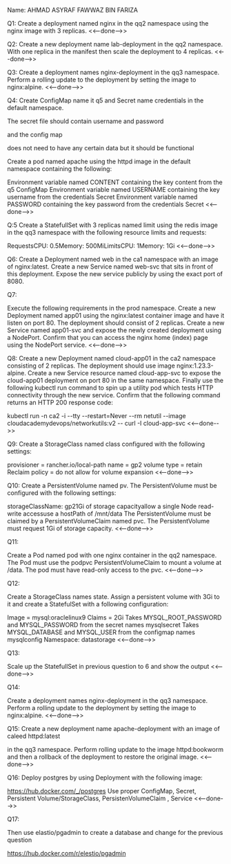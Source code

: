 Name: AHMAD ASYRAF FAWWAZ BIN FARIZA

Q1: Create a deployment named nginx in the qq2 namespace using the nginx image with 3 replicas. <<--done-->>

Q2: Create a new deployment name lab-deployment in the qq2 namespace. With one replica in the manifest then scale the deployment to 4 replicas. <<--done-->>

Q3: Create a deployment names nginx-deployment in the qq3 namespace. Perform a rolling update to the deployment by setting the image to nginx:alpine. <<--done-->>

Q4: Create ConfigMap name it q5 and Secret name credentials in the default namespace.

The secret file should contain username and password

and the config map

does not need to have any certain data but it should be functional

Create a pod named apache using the httpd image in the default namespace containing the following:

Environment variable named CONTENT containing the key content from the q5 ConfigMap Environment variable named USERNAME containing the key username from the credentials Secret Environment variable named PASSWORD containing the key password from the credentials Secret <<--done-->>

Q:5 Create a StatefullSet with 3 replicas named limit using the redis image in the qq3 namespace with the following resource limits and requests:

RequestsCPU: 0.5Memory: 500MiLimitsCPU: 1Memory: 1Gi <<--done-->>

Q6: Create a Deployment named web in the ca1 namespace with an image of nginx:latest. Create a new Service named web-svc that sits in front of this deployment. Expose the new service publicly by using the exact port of 8080.

Q7:

Execute the following requirements in the prod namespace. Create a new Deployment named app01 using the nginx:latest container image and have it listen on port 80. The deployment should consist of 2 replicas. Create a new Service named app01-svc and expose the newly created deployment using a NodePort. Confirm that you can access the nginx home (index) page using the NodePort service. <<--done-->>

Q8: Create a new Deployment named cloud-app01 in the ca2 namespace consisting of 2 replicas. The deployment should use image nginx:1.23.3-alpine. Create a new Service resource named cloud-app-svc to expose the cloud-app01 deployment on port 80 in the same namespace. Finally use the following kubectl run command to spin up a utility pod which tests HTTP connectivity through the new service. Confirm that the following command returns an HTTP 200 response code:

kubectl run -n ca2 -i --tty --restart=Never --rm netutil --image cloudacademydevops/networkutils:v2 -- curl -I cloud-app-svc <<--done-->>

Q9: Create a StorageClass named class configured with the following settings:

provisioner = rancher.io/local-path name = gp2 volume type = retain Reclaim policy = do not allow for volume expansion <<--done-->>

Q10: Create a PersistentVolume named pv. The PersistentVolume must be configured with the following settings:

storageClassName: gp21Gi of storage capacityallow a single Node read-write accessuse a hostPath of /mnt/data The PersistentVolume must be claimed by a PersistentVolumeClaim named pvc. The PersistentVolume must request 1Gi of storage capacity. <<--done-->>

Q11:

Create a Pod named pod with one nginx container in the qq2 namespace. The Pod must use the podpvc PersistentVolumeClaim to mount a volume at /data. The pod must have read-only access to the pvc. <<--done-->>

Q12:

Create a StorageClass names state. Assign a persistent volume with 3Gi to it and create a StatefulSet with a following configuration:

Image = mysql:oraclelinux9 Claims = 2Gi Takes MYSQL_ROOT_PASSWORD and MYSQL_PASSWORD from the secret names mysqlsecret Takes MYSQL_DATABASE and MYSQL_USER from the configmap names mysqlconfig Namespace: datastorage <<--done-->>

Q13:

Scale up the StatefullSet in previous question to 6 and show the output <<--done-->>

Q14:

Create a deployment names nginx-deployment in the qq3 namespace. Perform a rolling update to the deployment by setting the image to nginx:alpine. <<--done-->>

Q15: Create a new deployment name apache-deployment with an image of caleed httpd:latest

in the qq3 namespace. Perform rolling update to the image httpd:bookworm and then a rollback of the deployment to restore the original image. <<--done-->>

Q16: Deploy postgres by using Deployment with the following image:

https://hub.docker.com/_/postgres Use proper ConfigMap, Secret, Persistent Volume/StorageClass, PersistenVolumeClaim , Service <<--done-->>

Q17:

Then use elastio/pgadmin to create a database and change for the previous question

https://hub.docker.com/r/elestio/pgadmin
